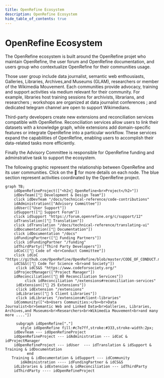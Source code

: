 ```yaml
---
title: OpenRefine Ecosystem
description: OpenRefine Ecosystem
hide_table_of_contents: true
---
```

# OpenRefine Ecosystem

The OpenRefine ecosystem is built around the OpenRefine projet who maintain OpenRefine, the user forum and OpenRefine documentation, and users group who contextualize OpenRefine for their communities usage. 

Those user group include data journalist, semantic web enthousiasts, Galleries, Libraries, Archives,and Museums (GLAM), researchers or member of the Wikimedia Mouvement. Each communities provide advocacy, training and support activities via medium relevant for their community. For example, libraries host training sessions for archivists, librarians, and researchers ; workshops are organized at data journalist conferences ; and dedicated telegram channel are open to support Wikimedians.

Third-party developers create new extensions and reconciliation services compatible with OpenRefine. Reconciliation services allow users to link their datasets with a knowledge graph, while extensions add domain-specific features or integrate OpenRefine into a particular workflow. These services expand the capabilities of OpenRefine, enabling users to accomplish their data-related tasks more efficiently.
 
Finally the Advisory Committee is responsible for OpenRefine funding and adminstrative task to support the ecosystem. 

The following graphic represent the relationship between OpenRefine and its user communities. Click on the 🔗 for more details on each node. The blue section represent activities coordinated by the OpenRefine project. 

```mermaid
graph TB;
    idOpenRefineProject(["<h2>💎 OpenRefine<br>Project</h2>"])
    idDevTeam(["🔗 Development & Design Team"])
    click idDevTeam "/docs/technical-reference/code-contributions"
    idAdministration(["Advisory Committee"])
    idUser(["User Support"])
    idSupport(["🔗 Support Forum"])
    click idSupport "https://forum.openrefine.org/c/support/12"
    idTranslation(["🔗 Translation"])
    click idTranslation "/docs/technical-reference/translating-ui"
    idDocumentation(["🔗 Documentation"])
    click idDocumentation "/docs"
    idFundingPartner(["🔗 Funding Partners"])
    click idFundingPartner "/funding"
    idThirdParty(["Third Party Developers"])
    idCoC(["🔗 Code of <br>Conduct Committee"])
    click idCoC "https://github.com/OpenRefine/OpenRefine/blob/master/CODE_OF_CONDUCT.md"
    idCS&S(["🔗 Code for Science <br>and Society"])
     click idCS&S "https://www.codeforsociety.org/"
    idProjectManager(["Project Manager"])
    idReconciliation(["🔗 80 Reconciliation Services"])
         click idReconciliation "/extensions#reconciliation-services"
     idExtension(["🔗 25 Extensions"])
     click idExtension "/extensions"
     idLibraries(["🔗 5 Client Libraries"])
     click idLibraries "/extensions#client-libraries"
    idCommunity(["<b>Users Communities:</b><br>Data Journalist<br>Semantic Web and Linked Data<br>Galleries, Libraries, Archives,and Museums<br>Researchers<br>Wikimedia Mouvement<br>and many more ...."])
    
     subgraph idOpenRefine["."]
       style idOpenRefine fill:#c7e7ff,stroke:#333,stroke-width:2px;    
    idDevTeam --- idOpenRefineProject 
    idOpenRefineProject --- idAdministration --- idCoC & idProjectManager
    idOpenRefineProject --- idUser  --- idTranslation & idSupport & Training & idDocumentation 
		  end
   Training & idDocumentation & idSupport --- idCommunity
	   idAdministration ---- idFundingPartner & idCS&S
    idLibraries & idExtension & idReconciliation --- idThirdParty
    idThirdParty ---- idOpenRefineProject
```

